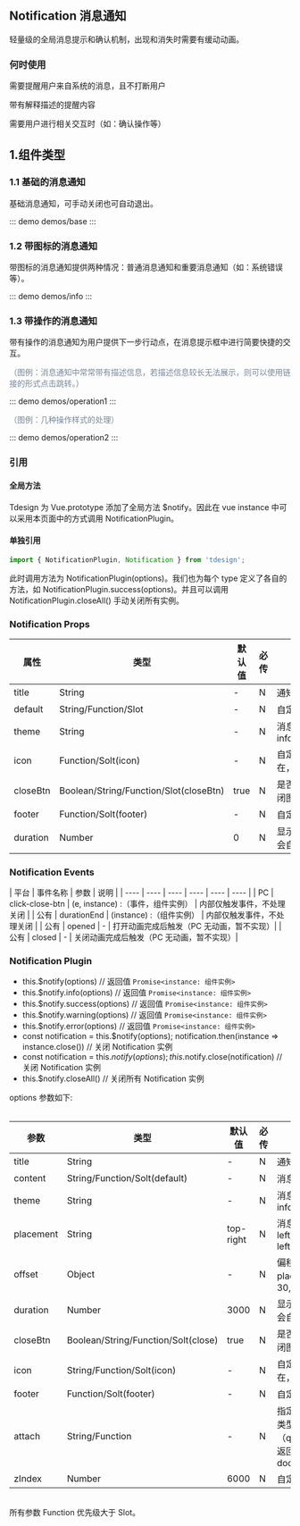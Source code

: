## Notification 消息通知

轻量级的全局消息提示和确认机制，出现和消失时需要有缓动动画。

### 何时使用

需要提醒用户来自系统的消息，且不打断用户

带有解释描述的提醒内容

需要用户进行相关交互时（如：确认操作等）

## 1.组件类型

### 1.1 基础的消息通知

基础消息通知，可手动关闭也可自动退出。

::: demo demos/base 
:::

### 1.2 带图标的消息通知

带图标的消息通知提供两种情况：普通消息通知和重要消息通知（如：系统错误等）。

::: demo demos/info 
:::

### 1.3 带操作的消息通知


带有操作的消息通知为用户提供下一步行动点，在消息提示框中进行简要快捷的交互。

<font color=#7A869A>（图例：消息通知中常常带有描述信息，若描述信息较长无法展示，则可以使用链接的形式点击跳转。）</font>


::: demo demos/operation1 
:::


<font color=#7A869A>（图例：几种操作样式的处理）</font>

::: demo demos/operation2 
:::


### 引用
#### 全局方法
Tdesign 为 Vue.prototype 添加了全局方法 $notify。因此在 vue instance 中可以采用本页面中的方式调用 NotificationPlugin。

#### 单独引用
```javascript
import { NotificationPlugin, Notification } from 'tdesign';
```
此时调用方法为 NotificationPlugin(options)。我们也为每个 type 定义了各自的方法，如 NotificationPlugin.success(options)。并且可以调用 NotificationPlugin.closeAll() 手动关闭所有实例。

### Notification Props
| 属性 | 类型 | 默认值 | 必传 | 说明 |
|-----|-----|-----|-----|-----|
| title | String | - | N | 通知标题 |
| default | String/Function/Slot | - | N | 自定义内容 |
| theme | String | - | N | 消息类型 info/success/warning/error |
| icon | Function/Solt(icon) | - | N | 自定义图标。当 theme 存在，取默认图标 |
| closeBtn | Boolean/String/Function/Slot(closeBtn) | true | N | 是否显示关闭按钮/自定义关闭图标 |
| footer | Function/Solt(footer) | - | N | 自定义底部详情 |
| duration | Number | 0 | N | 显示时间，毫秒，置 0 则不会自动关闭 |

### Notification Events
| 平台 | 事件名称 | 参数 |  说明 |
| ---- | ---- | ---- | ---- | ---- | ---- | 
| PC | click-close-btn | (e, instance) :（事件，组件实例） | 内部仅触发事件，不处理关闭 |
| 公有 | durationEnd | (instance) :（组件实例） | 内部仅触发事件，不处理关闭 |
| 公有 | opened | - | 打开动画完成后触发（PC 无动画，暂不实现）|
| 公有 | closed | - | 关闭动画完成后触发（PC 无动画，暂不实现）|

### Notification Plugin
 * this.$notify(options) // 返回值 `Promise<instance: 组件实例>`
 * this.$notify.info(options) // 返回值 `Promise<instance: 组件实例>`
 * this.$notify.success(options) // 返回值 `Promise<instance: 组件实例>`
 * this.$notify.warning(options) // 返回值 `Promise<instance: 组件实例>`
 * this.$notify.error(options) // 返回值 `Promise<instance: 组件实例>`
 * const notification = this.$notify(options); notification.then(instance => instance.close()) // 关闭 Notification 实例
 * const notification = this.$notify(options); this.$notify.close(notification) // 关闭 Notification 实例
 * this.$notify.closeAll() // 关闭所有 Notification 实例

options 参数如下: <br/><br/>

| 参数 | 类型 | 默认值 | 必传 | 说明 |
|-----|-----|-----|-----|-----|
| title | String | - | N | 通知标题 |
| content | String/Function/Solt(default) | - | N | 消息正文内容 |
| theme | String | - | N | 消息类型 info/success/warning/error |
| placement | String | top-right | N | 消息提示的位置，top-left/top-right/bottom-left/bottom-right |
| offset | Object | - | N | 偏移量（结合属性 placement ）{left: 0,top: 30, bottom, right} |
| duration | Number | 3000 | N | 显示时间，毫秒，置 0 则不会自动关闭 |
| closeBtn | Boolean/String/Function/Solt(close) | true | N | 是否显示关闭按钮/自定义关闭图标 |
| icon | String/Function/Solt(icon) | - | N | 自定义图标。当 theme 存在，取默认图标 |
| footer | Function/Solt(footer) | - | N | 自定义底部详情 |
| attach | String/Function | - | N | 指定弹框挂载节点。字符串类型表示DOM选择器（querySelector）；函数需返回 DOM 节点，如：() => document.body | 
| zIndex | Number | 6000 | N | 自定义层级 |

<br/>所有参数 Function 优先级大于 Slot。
